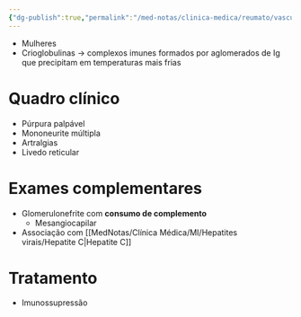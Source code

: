```yaml
---
{"dg-publish":true,"permalink":"/med-notas/clinica-medica/reumato/vasculites/crioglobulinemia/"}
---
```


- Mulheres
- Crioglobulinas -> complexos imunes formados por aglomerados de Ig que precipitam em temperaturas mais frias

# Quadro clínico
- Púrpura palpável
- Mononeurite múltipla
- Artralgias
- Livedo reticular

# Exames complementares
- Glomerulonefrite com **consumo de complemento**
	- Mesangiocapilar
- Associação com [[MedNotas/Clínica Médica/MI/Hepatites virais/Hepatite C\|Hepatite C]]

# Tratamento
- Imunossupressão
